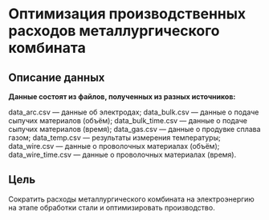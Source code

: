 # Оптимизация производственных расходов металлургического комбината
## Описание данных
**Данные состоят из файлов, полученных из разных источников:**

data_arc.csv — данные об электродах;
data_bulk.csv — данные о подаче сыпучих материалов (объём);
data_bulk_time.csv — данные о подаче сыпучих материалов (время);
data_gas.csv — данные о продувке сплава газом;
data_temp.csv — результаты измерения температуры;
data_wire.csv — данные о проволочных материалах (объём);
data_wire_time.csv — данные о проволочных материалах (время).
## Цель
Сократить расходы металлургического комбината на электроэнергию на этапе обработки стали и оптимизировать производство.
